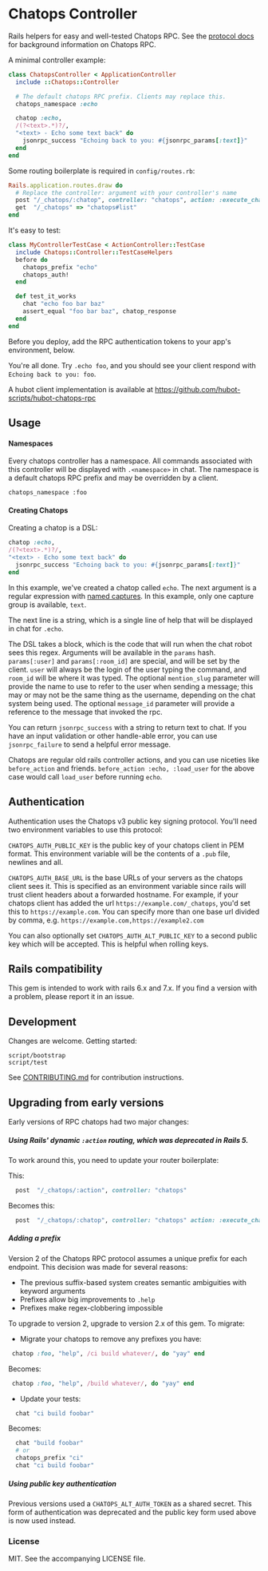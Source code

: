 # Chatops Controller

Rails helpers for easy and well-tested Chatops RPC. See the [protocol docs](docs/protocol-description.md)
for background information on Chatops RPC.

A minimal controller example:

```ruby
class ChatopsController < ApplicationController
  include ::Chatops::Controller

  # The default chatops RPC prefix. Clients may replace this.
  chatops_namespace :echo

  chatop :echo,
  /(?<text>.*)?/,
  "<text> - Echo some text back" do
    jsonrpc_success "Echoing back to you: #{jsonrpc_params[:text]}"
  end
end
```

Some routing boilerplate is required in `config/routes.rb`:

```ruby
Rails.application.routes.draw do
  # Replace the controller: argument with your controller's name
  post "/_chatops/:chatop", controller: "chatops", action: :execute_chatop
  get  "/_chatops" => "chatops#list"
end
```

It's easy to test:

```ruby
class MyControllerTestCase < ActionController::TestCase
  include Chatops::Controller::TestCaseHelpers
  before do
    chatops_prefix "echo"
    chatops_auth!
  end

  def test_it_works
    chat "echo foo bar baz"
    assert_equal "foo bar baz", chatop_response
  end
end
```

Before you deploy, add the RPC authentication tokens to your app's environment,
below.

You're all done. Try `.echo foo`, and you should see your client respond with
`Echoing back to you: foo`.

A hubot client implementation is available at
<https://github.com/hubot-scripts/hubot-chatops-rpc>

## Usage

#### Namespaces

Every chatops controller has a namespace. All commands associated with this
controller will be displayed with `.<namespace>` in chat. The namespace is a
default chatops RPC prefix and may be overridden by a client.

```
chatops_namespace :foo
```

#### Creating Chatops

Creating a chatop is a DSL:

```ruby
chatop :echo,
/(?<text>.*)?/,
"<text> - Echo some text back" do
  jsonrpc_success "Echoing back to you: #{jsonrpc_params[:text]}"
end
```

In this example, we've created a chatop called `echo`. The next argument is a
regular expression with [named
captures](http://ruby-doc.org/core-1.9.3/Regexp.html#method-i-named_captures).
In this example, only one capture group is available, `text`.

The next line is a string, which is a single line of help that will be displayed
in chat for `.echo`.

The DSL takes a block, which is the code that will run when the chat robot sees
this regex. Arguments will be available in the `params` hash. `params[:user]`
and `params[:room_id]` are special, and will be set by the client. `user` will
always be the login of the user typing the command, and `room_id` will be where
it was typed.
The optional `mention_slug` parameter will provide the name to use to refer to
the user when sending a message; this may or may not be the same thing as the
username, depending on the chat system being used. The optional `message_id` parameter will provide a reference to the message that invoked the rpc.

You can return `jsonrpc_success` with a string to return text to chat. If you
have an input validation or other handle-able error, you can use
`jsonrpc_failure` to send a helpful error message.

Chatops are regular old rails controller actions, and you can use niceties like
`before_action` and friends. `before_action :echo, :load_user` for the above
case would call `load_user` before running `echo`.

## Authentication

Authentication uses the Chatops v3 public key signing protocol. You'll need
two environment variables to use this protocol:

`CHATOPS_AUTH_PUBLIC_KEY` is the public key of your chatops client in PEM
format. This environment variable will be the contents of a `.pub` file,
newlines and all.

`CHATOPS_AUTH_BASE_URL` is the base URLs of your servers as the chatops client
sees it. This is specified as an environment variable since rails will trust
client headers about a forwarded hostname. For example, if your chatops client
has added the url `https://example.com/_chatops`, you'd set this to
`https://example.com`. You can specify more than one base url divided by comma,
e.g. `https://example.com,https://example2.com`

You can also optionally set `CHATOPS_AUTH_ALT_PUBLIC_KEY` to a second public key
which will be accepted. This is helpful when rolling keys.

## Rails compatibility

This gem is intended to work with rails 6.x and 7.x. If you find a version
with a problem, please report it in an issue.

## Development

Changes are welcome. Getting started:

```
script/bootstrap
script/test
```

See [CONTRIBUTING.md](CONTRIBUTING.md) for contribution instructions.

## Upgrading from early versions

Early versions of RPC chatops had two major changes:

##### Using Rails' dynamic `:action` routing, which was deprecated in Rails 5.

To work around this, you need to update your router boilerplate:

This:

```ruby
  post  "/_chatops/:action", controller: "chatops"
```

Becomes this:

```ruby
  post  "/_chatops/:chatop", controller: "chatops" action: :execute_chatop
```

##### Adding a prefix

Version 2 of the Chatops RPC protocol assumes a unique prefix for each endpoint. This decision was made for several reasons:

 * The previous suffix-based system creates semantic ambiguities with keyword arguments
 * Prefixes allow big improvements to `.help`
 * Prefixes make regex-clobbering impossible

To upgrade to version 2, upgrade to version 2.x of this gem. To migrate:

 * Migrate your chatops to remove any prefixes you have:

```ruby
 chatop :foo, "help", /ci build whatever/, do "yay" end
```

Becomes:

```ruby
 chatop :foo, "help", /build whatever/, do "yay" end
```

 * Update your tests:

```ruby
  chat "ci build foobar"
```

Becomes:

```ruby
  chat "build foobar"
  # or
  chatops_prefix "ci"
  chat "ci build foobar"
```

##### Using public key authentication

Previous versions used a `CHATOPS_ALT_AUTH_TOKEN` as a shared secret. This form
of authentication was deprecated and the public key form used above is now
used instead.

### License

MIT. See the accompanying LICENSE file.
